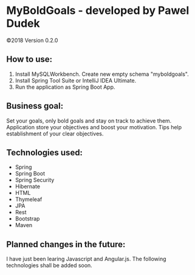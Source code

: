 # MyBoldGoals - developed by Pawel Dudek

©2018
Version 0.2.0


## How to use:

1. Install MySQLWorkbench. Create new empty schema "myboldgoals".
2. Install Spring Tool Suite or IntelliJ IDEA Ultimate.
3. Run the application as Spring Boot App.


## Business goal:

Set your goals, only bold goals and stay on track to achieve them. Application store your objectives and boost your motivation. Tips help establishment of your clear objectives.


## Technologies used:

- Spring
- Spring Boot
- Spring Security
- Hibernate
- HTML
- Thymeleaf
- JPA
- Rest
- Bootstrap
- Maven

## Planned changes in the future:

I have just been learing Javascript and Angular.js. The following technologies shall be added soon.
